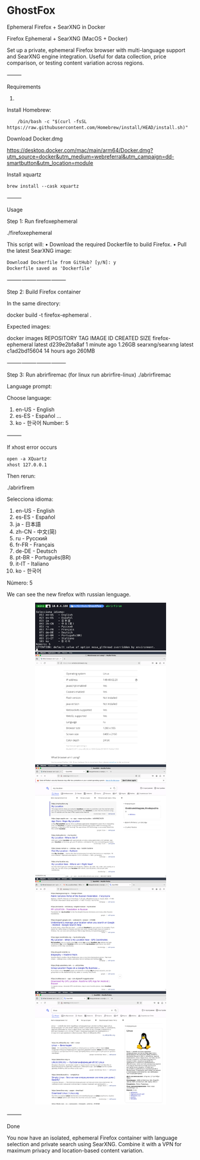 # GhostFox
 Ephemeral Firefox + SearXNG in Docker


Firefox Ephemeral + SearXNG (MacOS + Docker)

Set up a private, ephemeral Firefox browser with multi-language support and SearXNG engine integration. Useful for data collection, price comparison, or testing content variation across regions.

⸻

Requirements


1.	
Install Homebrew:


		/bin/bash -c "$(curl -fsSL https://raw.githubusercontent.com/Homebrew/install/HEAD/install.sh)"

Download Docker.dmg

https://desktop.docker.com/mac/main/arm64/Docker.dmg?utm_source=docker&utm_medium=webreferral&utm_campaign=dd-smartbutton&utm_location=module


Install xquartz

	brew install --cask xquartz



⸻

Usage

Step 1: Run firefoxephemeral

./firefoxephemeral

This script will:
	•	Download the required Dockerfile to build Firefox.
	•	Pull the latest SearXNG image:


```
Download Dockerfile from GitHub? [y/N]: y
Dockerfile saved as 'Dockerfile'
```



⸻⸻⸻⸻

Step 2: Build Firefox container

In the same directory:

docker build -t firefox-ephemeral .

Expected images:

docker images
REPOSITORY          TAG       IMAGE ID       CREATED              SIZE
firefox-ephemeral   latest    d239e2bfa8af   1 minute ago         1.26GB
searxng/searxng     latest    c1ad2bd15604   14 hours ago         260MB



⸻⸻⸻⸻

Step 3: Run abrirfiremac
(for linux run abrirfire-linux)
./abrirfiremac

Language prompt:

Choose language:
  01) en-US   - English
  02) es-ES   - Español
  ...
  10) ko      - 한국어
Number: 5


⸻

If xhost error occurs


```
open -a XQuartz
xhost 127.0.0.1
```



Then rerun:

./abrirfirem

Selecciona idioma:
  01) en-US   - English
  02) es-ES   - Español
  03) ja      - 日本語
  04) zh-CN   - 中文(简)
  05) ru      - Русский
  06) fr-FR   - Français
  07) de-DE   - Deutsch
  08) pt-BR   - Português(BR)
  09) it-IT   - Italiano
  10) ko      - 한국어

Número: 5


We can see the new firefox with russian lenguage.


<p align="center">
  <img src="4.webp" width="70%" />
  <img src="1.webp" width="70%" />
  <img src="2.webp" width="70%" />
  <img src="3.webp" width="70%" />
  <img src="5.webp" width="70%" />
</p>

⸻

Done

You now have an isolated, ephemeral Firefox container with language selection and private search using SearXNG. Combine it with a VPN for maximum privacy and location-based content variation.
